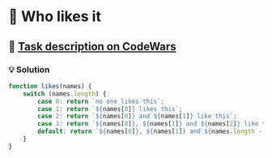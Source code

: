 # 📝 Who likes it

## 🔗 [Task description on CodeWars](https://www.codewars.com/kata/5266876b8f4bf2da9b000362)

### 💡 Solution

```javascript
function likes(names) {
    switch (names.length) {
        case 0: return `no one likes this`;
        case 1: return `${names[0]} likes this`;
        case 2: return `${names[0]} and ${names[1]} like this`;
        case 3: return `${names[0]}, ${names[1]} and ${names[2]} like this`;
        default: return `${names[0]}, ${names[1]} and ${names.length - 2} others like this`;
    }
}
```
